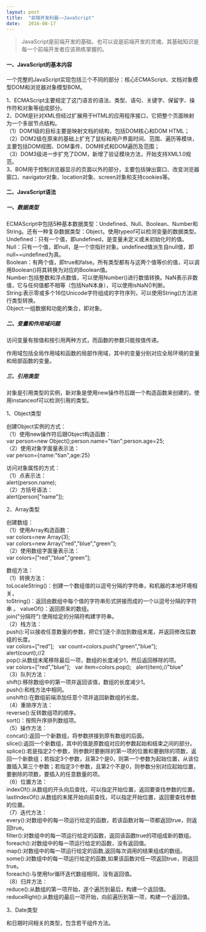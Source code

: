 ```yaml
---
layout: post
title:  "前端开发利器——JavaScript"
date:   2016-08-17
---
```


>JavaScript是前端开发的基础，也可以说是前端开发的灵魂，其基础知识是每一个前端开发者应该熟练掌握的。

#### 一、JavaScript的基本内容

一个完整的JavaScript实现包括三个不同的部分：核心ECMAScript、文档对象模型DOM和浏览器对象模型BOM。

1、ECMAScript主要规定了这门语言的语法、类型、语句、关键字、保留字、操作符和对象等组成部分。  
2、DOM是针对XML但经过扩展用于HTML的应用程序接口，它把整个页面映射为一个多层节点结构。  
（1）DOM1级的目标主要是映射文档的结构，包括DOM核心和DOM HTML；  
（2）DOM2级在原来的基础上扩充了鼠标和用户界面时间、范围、遍历等模块，主要包括DOM视图、DOM事件、DOM样式和DOM遍历及范围；  
（3）DOM3级进一步扩充了DOM，新增了验证模块方法，开始支持XML1.0规范。  
3、BOM用于控制浏览器显示的页面以外的部分，主要包括弹出窗口、改变浏览器窗口、navigator对象、location对象、screen对象和支持cookies等。

#### 二、JavaScript语法

##### 一、数据类型

ECMAScript中包括5种基本数据类型：Undefined、Null、Boolean、Number和String。还有一种复杂数据类型：Object。使用typeof可以检测变量的数据类型。  
Undefined：只有一个值，即undefined，是变量未定义或未初始化时的值。  
Null：只有一个值，即null，是一个空指针对象。undefined值派生自null值，即null==undefined为真。  
Boolean：有两个值，即true和false。所有类型都有与这两个值等价的值，可以调用Boolean()将其转换为对应的Boolean值。  
Number:包括整数和浮点数值，可以使用Number()进行数值转换。NaN表示非数值，它与任何值都不相等（包括NaN本身），可以使用isNaN()判断。  
String:表示零或多个16位Unicode字符组成的字符序列，可以使用String()方法进行类型转换。  
Object:一组数据和功能的集合，即对象。

##### 二、变量和作用域问题

访问变量有按值和按引用两种方式，而函数的参数只能按值传递。

作用域包括全局作用域和函数的局部作用域，其中的变量分别对应全局环境的变量和局部函数的变量。

##### 三、引用类型

对象是引用类型的实例，新对象是使用new操作符后跟一个构造函数来创建的，使用instanceof可以检测引用的类型。

1、Object类型

创建Object实例的方式：  
（1）使用new操作符后跟Object构造函数：  
var person=new Object();person.name="tian";person.age=25;  
（2）使用对象字面量表示法：  
var person={name:"tian",age:25}

访问对象属性的方式：  
（1）点表示法：  
alert(person.name);  
（2）方括号语法：  
alert(person["name"]);

2、Array类型

创建数组：  
（1）使用Array构造函数：  
var colors=new Array(3);  
var colors=new Array("red","blue","green");  
（2）使用数组字面量表示法：  
var colors=["red","blue","green"];   

数组方法：  
（1）转换方法：  
toLocaleString()：创建一个数组值的以逗号分隔的字符串，和机器的本地环境相关，  
toString()：返回由数组中每个值的字符串形式拼接而成的一个以逗号分隔的字符串  。
valueOf()：返回原来的数组。  
join("分隔符"):使用给定的分隔符构建字符串。  
（2）栈方法：  
push():可以接收任意数量的参数，把它们逐个添加到数组末尾，并返回修改后数组的长度。  
var colors=["red"]; &nbsp; var count=colors.push("green","blue"); &nbsp; alert(count);//2  
pop():从数组末尾移除最后一项，数组的长度减少1，然后返回移除的项。  
var colors=["red","blue"]; &nbsp; var item=colors.pop(); &nbsp; alert(item);//"blue"  
（3）队列方法：  
shift():移除数组中的第一项并返回该值，数组的长度减少1。  
push():和栈方法中相同。  
unshift():在数组前端添加任意个项并返回新数组的长度。  
（4）重排序方法：  
reverse():反转数组项的顺序。  
sort()：按照升序排列数组项。  
（5）操作方法：  
concat():返回一个新数组，将参数拼接到原有数组的后面。  
slice():返回一个新数组，其中的值是原数组对应的参数起始和结束之间的部分。  
splice():若是指定2个参数，则参数时要删除的第一项的位置和要删除的项数，返回一个新数组；若指定3个参数，且第2个是0，则第一个参数为起始位置，从该位置插入第三个参数；若指定3个参数，且第2个不是0，则参数分别对应起始位置，要删除的项数，要插入的任意数量的项。  
（6）位置方法：  
indexOf():从数组的开头向后查找，可以指定开始位置，返回要查找参数的位置。  
lastIndexOf():从数组的末尾开始向前查找，可以指定开始位置，返回要查找参数的位置。  
（7）迭代方法：  
every():对数组中的每一项运行给定的函数，若该函数对每一项都返回true，则返回true。  
filter():对数组中的每一项运行给定的函数，返回该函数true的项组成新的数组。  
foreach():对数组中的每一项运行给定的函数，没有返回值。  
map():对数组中的每一项运行给定的函数,返回每次调用的结果组成的数组。  
some():对数组中的每一项运行给定的函数,如果该函数对任一项返回true，则返回true。  
foreach():与使用for循环迭代数组相同，没有返回值。  
（8）归并方法：  
reduce():从数组的第一项开始，逐个遍历到最后，构建一个返回值。  
reduceRight():从数组的最后一项开始，向前遍历到第一项，构建一个返回值。  

3、Date类型  

和日期时间相关的类型，包含若干组件方法。  
